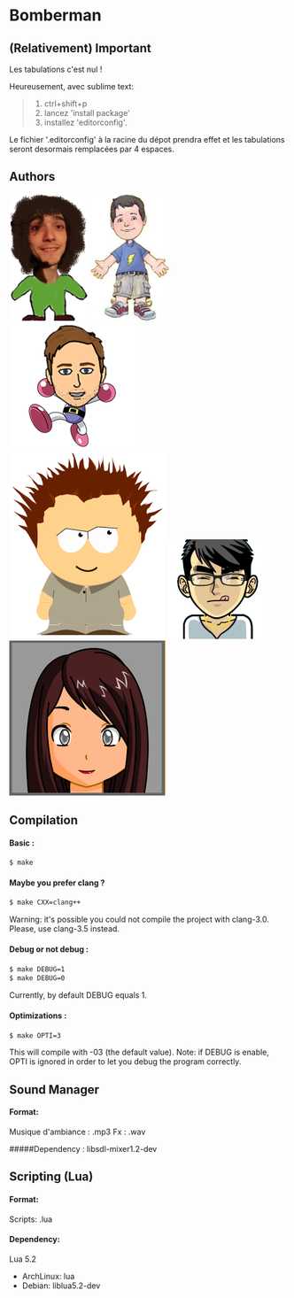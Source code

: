 # Bomberman

## (Relativement) Important

Les tabulations c'est nul !

Heureusement, avec sublime text:
> 1. ctrl+shift+p
> 2. lancez 'install package'
> 3. installez 'editorconfig'.

Le fichier '.editorconfig' à la racine du dépot prendra effet et les tabulations seront desormais remplacées par 4 espaces.

## Authors

![Alt text](./avatars/delemo_b.png "delemo_b")
![Alt text](./avatars/sauval_d.jpeg "sauval_d")
![Alt text](./avatars/svirch_n.png "svirch_n")
![Alt text](./avatars/defrei_r.png "defrei_r")
![Alt text](./avatars/parejo_p.png "parejo_p")
![Alt text](./avatars/lefebv_z.png "lefebv_z")

## Compilation

#### Basic :
~~~bash
$ make 
~~~

#### Maybe you prefer clang ?
~~~bash
$ make CXX=clang++
~~~
Warning: it's possible you could not compile the project with clang-3.0. Please, use clang-3.5 instead.

#### Debug or not debug :
~~~bash
$ make DEBUG=1
$ make DEBUG=0
~~~
Currently, by default DEBUG equals 1.

#### Optimizations :
~~~bash
$ make OPTI=3
~~~
This will compile with -03 (the default value).
Note: if DEBUG is enable, OPTI is ignored in order to let you debug the program correctly.

## Sound Manager

#### Format:
Musique d'ambiance : .mp3
Fx : .wav

#####Dependency :
libsdl-mixer1.2-dev

## Scripting (Lua)

#### Format:
Scripts: .lua

#### Dependency:
Lua 5.2
* ArchLinux: lua
* Debian: liblua5.2-dev


